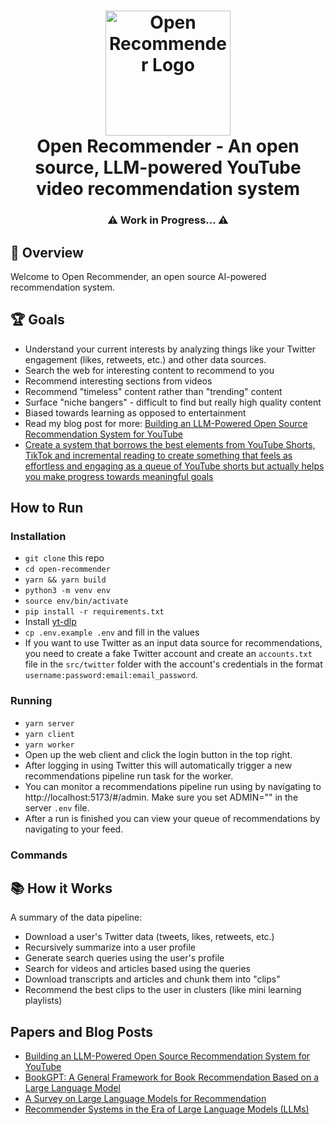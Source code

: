 <h1 align="center">
    <img src="https://raw.githubusercontent.com/bjsi/open-recommender/main/img/logo.webp" alt="Open Recommender Logo" height="200">
    <br/>
    Open Recommender - An open source, LLM-powered YouTube video recommendation system
</h1>

<h3 align="center">⚠️ Work in Progress... ⚠️</h3>

## 🚀 Overview

Welcome to Open Recommender, an open source AI-powered recommendation system.

## 🏆 Goals

- Understand your current interests by analyzing things like your Twitter engagement (likes, retweets, etc.) and other data sources.
- Search the web for interesting content to recommend to you
- Recommend interesting sections from videos
- Recommend "timeless" content rather than "trending" content
- Surface "niche bangers" - difficult to find but really high quality content
- Biased towards learning as opposed to entertainment
- Read my blog post for more: [Building an LLM-Powered Open Source Recommendation System for YouTube](https://dev.to/experilearning/building-an-llm-powered-open-source-recommendation-system-40fg)
- [Create a system that borrows the best elements from YouTube Shorts, TikTok and incremental reading to create something that feels as effortless and engaging as a queue of YouTube shorts but actually helps you make progress towards meaningful goals](https://experimentallearning.substack.com/p/from-spaced-repetition-systems-to)

## How to Run

### Installation

- `git clone` this repo
- `cd open-recommender`
- `yarn && yarn build`
- `python3 -m venv env`
- `source env/bin/activate`
- `pip install -r requirements.txt`
- Install [yt-dlp](https://github.com/yt-dlp/yt-dlp)
- `cp .env.example .env` and fill in the values
- If you want to use Twitter as an input data source for recommendations, you need to create a fake Twitter account and create an `accounts.txt` file in the `src/twitter` folder with the account's credentials in the format `username:password:email:email_password`.

### Running

- `yarn server`
- `yarn client`
- `yarn worker`
- Open up the web client and click the login button in the top right.
- After logging in using Twitter this will automatically trigger a new recommendations pipeline run task for the worker.
- You can monitor a recommendations pipeline run using by navigating to http://localhost:5173/#/admin. Make sure you set ADMIN="<Your Twitter Username>" in the server `.env` file.
- After a run is finished you can view your queue of recommendations by navigating to your feed.

### Commands

## 📚 How it Works

A summary of the data pipeline:

- Download a user's Twitter data (tweets, likes, retweets, etc.)
- Recursively summarize into a user profile
- Generate search queries using the user's profile
- Search for videos and articles based using the queries
- Download transcripts and articles and chunk them into "clips"
- Recommend the best clips to the user in clusters (like mini learning playlists)

## Papers and Blog Posts

- [Building an LLM-Powered Open Source Recommendation System for YouTube](https://dev.to/experilearning/building-an-llm-powered-open-source-recommendation-system-40fg)
- [BookGPT: A General Framework for Book Recommendation Based on a Large Language Model](https://arxiv.org/pdf/2305.15673.pdf)
- [A Survey on Large Language Models for Recommendation](https://arxiv.org/abs/2305.19860)
- [Recommender Systems in the Era of Large Language Models (LLMs)](https://arxiv.org/abs/2307.02046)
